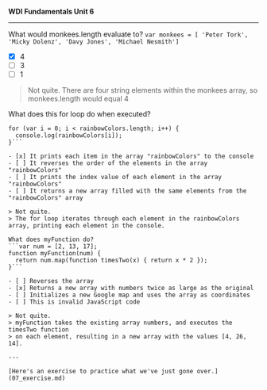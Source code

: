 **WDI Fundamentals Unit 6**

---
What would monkees.length evaluate to?
`var monkees = [ 'Peter Tork', 'Micky Dolenz', 'Davy Jones', 'Michael Nesmith']`

- [x] 4
- [ ] 3
- [ ] 1

> Not quite.
> There are four string elements within the monkees array, so monkees.length
> would equal 4

What does this for loop do when executed?
```var rainbowColors = ['red', 'orange', 'yellow', 'green', 'blue', 'indigo', 'violet'];
for (var i = 0; i < rainbowColors.length; i++) {
  console.log(rainbowColors[i]);
}```

- [x] It prints each item in the array "rainbowColors" to the console
- [ ] It reverses the order of the elements in the array "rainbowColors"
- [ ] It prints the index value of each element in the array "rainbowColors"
- [ ] It returns a new array filled with the same elements from the "rainbowColors" array

> Not quite.
> The for loop iterates through each element in the rainbowColors array, printing each element in the console.

What does myFunction do?
```var num = [2, 13, 17];
function myFunction(num) {
  return num.map(function timesTwo(x) { return x * 2 });
}```

- [ ] Reverses the array
- [x] Returns a new array with numbers twice as large as the original
- [ ] Initializes a new Google map and uses the array as coordinates
- [ ] This is invalid JavaScript code

> Not quite.
> myFunction takes the existing array numbers, and executes the timesTwo function
> on each element, resulting in a new array with the values [4, 26, 14].

---

[Here's an exercise to practice what we've just gone over.](07_exercise.md)
